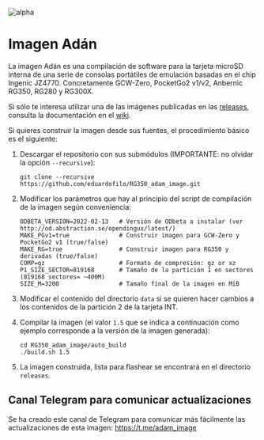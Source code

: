 ![alpha](images/alpha.svg)

# Imagen Adán

La imagen Adán es una compilación de software para la tarjeta microSD interna de una serie de consolas portátiles de emulación basadas en el chip Ingenic JZ4770. Concretamente GCW-Zero, PocketGo2 v1/v2, Anbernic RG350, RG280 y RG300X.

Si sólo te interesa utilizar una de las imágenes publicadas en las [releases](/eduardofilo/RG350_adam_image/releases), consulta la documentación en el [wiki](/eduardofilo/RG350_adam_image/wiki).

Si quieres construir la imagen desde sus fuentes, el procedimiento básico es el siguiente:

1. Descargar el repositorio con sus submódulos (IMPORTANTE: no olvidar la opción `--recursive`):

    ```
    git clone --recursive https://github.com/eduardofilo/RG350_adam_image.git
    ```

2. Modificar los parámetros que hay al principio del script de compilación de la imagen según conveniencia:

    ```
    ODBETA_VERSION=2022-02-13   # Versión de ODbeta a instalar (ver http://od.abstraction.se/opendingux/latest/)
    MAKE_PGv1=true              # Construir imagen para GCW-Zero y PocketGo2 v1 (true/false)
    MAKE_RG=true                # Construir imagen para RG350 y derivadas (true/false)
    COMP=gz                     # Formato de compresión: gz or xz
    P1_SIZE_SECTOR=819168       # Tamaño de la partición 1 en sectores (819168 sectores= ~400M)
    SIZE_M=3200                 # Tamaño final de la imagen en MiB
    ```

3. Modificar el contenido del directorio `data` si se quieren hacer cambios a los contenidos de la partición 2 de la tarjeta INT.
4. Compilar la imagen (el valor `1.5` que se indica a continuación como ejemplo corresponde a la versión de la imagen generada):

    ```
    cd RG350_adam_image/auto_build
    ./build.sh 1.5
    ```

5. La imagen construida, lista para flashear se encontrará en el directorio `releases`.

## Canal Telegram para comunicar actualizaciones

Se ha creado este canal de Telegram para comunicar más fácilmente las actualizaciones de esta imagen: https://t.me/adam_image
